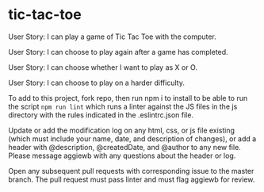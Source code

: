 # tic-tac-toe

User Story: I can play a game of Tic Tac Toe with the computer.

User Story: I can choose to play again after a game has completed.

User Story: I can choose whether I want to play as X or O.

User Story: I can choose to play on a harder difficulty.

To add to this project, fork repo, then run npm i to install to be able
to run the script `npm run lint` which runs a linter against the JS files 
in the js directory with the rules indicated in the .eslintrc.json file.

Update or add the modification log on any html, css, or js file existing 
(which must include your name, date, and description of changes), 
or add a header with @description, @createdDate, and @author to any new file.
Please message aggiewb with any questions about the header or log.

Open any subsequent pull requests with corresponding issue to the master branch. 
The pull request must pass linter and must flag aggiewb for review.